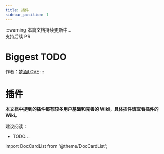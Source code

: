 ```yaml
---
title: 插件
sidebar_position: 1
---
```


:::warning
本篇文档持续更新中...<br />
支持后续 PR

# Biggest TODO

作者：[梦涵LOVE](https://github.com/MengHanLOVE1027)
:::

# 插件

**本文档中提到的插件都有较多用户基础和完善的 Wiki，具体插件请查看插件的 Wiki。**

建议阅读：

- TODO...

import DocCardList from '@theme/DocCardList';

<DocCardList />
